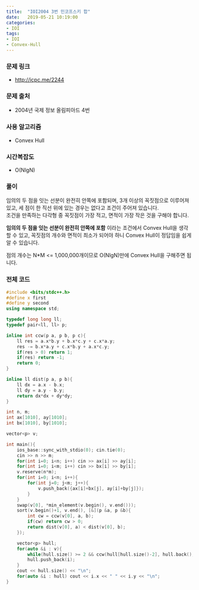 ```yaml
---
title:  "IOI2004 3번 민코프스키 합"
date:   2019-05-21 10:19:00
categories:
- IOI
tags:
- IOI
- Convex-Hull
---
```


### 문제 링크
* http://icpc.me/2244

### 문제 출처
* 2004년 국제 정보 올림피아드 4번

### 사용 알고리즘
* Convex Hull

### 시간복잡도
* O(NlgN)

### 풀이
임의의 두 점을 잇는 선분이 완전히 안쪽에 포함되며, 3개 이상의 꼭짓점으로 이루어져 있고, 세 점이 한 직선 위에 있는 경우는 없다고 조건이 주어져 있습니다.<Br>
조건을 만족하는 다각형 중 꼭짓점이 가장 적고, 면적이 가장 작은 것을 구해야 합니다.

**임의의 두 점을 잇는 선분이 완전히 안쪽에 포함** 이라는 조건에서 Convex Hull을 생각할 수 있고, 꼭짓점의 개수와 면적이 최소가 되어야 하니 Convex Hull이 정답임을 쉽게 알 수 있습니다.

점의 개수는 N*M &lt;= 1,000,000개이므로 O(NlgN)만에 Convex Hull을 구해주면 됩니다.

### 전체 코드
```cpp
#include <bits/stdc++.h>
#define x first
#define y second
using namespace std;

typedef long long ll;
typedef pair<ll, ll> p;

inline int ccw(p a, p b, p c){
	ll res = a.x*b.y + b.x*c.y + c.x*a.y;
	res -= b.x*a.y + c.x*b.y + a.x*c.y;
	if(res > 0) return 1;
	if(res) return -1;
	return 0;
}

inline ll dist(p a, p b){
	ll dx = a.x - b.x;
	ll dy = a.y - b.y;
	return dx*dx + dy*dy;
}

int n, m;
int ax[1010], ay[1010];
int bx[1010], by[1010];

vector<p> v;

int main(){
	ios_base::sync_with_stdio(0); cin.tie(0);
	cin >> n >> m;
	for(int i=0; i<n; i++) cin >> ax[i] >> ay[i];
	for(int i=0; i<m; i++) cin >> bx[i] >> by[i];
	v.reserve(n*m);
	for(int i=0; i<n; i++){
		for(int j=0; j<m; j++){
			v.push_back({ax[i]+bx[j], ay[i]+by[j]});
		}
	}
	swap(v[0], *min_element(v.begin(), v.end()));
	sort(v.begin()+1, v.end(), [&](p &a, p &b){
		int cw = ccw(v[0], a, b);
		if(cw) return cw > 0;
		return dist(v[0], a) < dist(v[0], b);
	});

	vector<p> hull;
	for(auto &i : v){
		while(hull.size() >= 2 && ccw(hull[hull.size()-2], hull.back(), i) <= 0) hull.pop_back();
		hull.push_back(i);
	}
	cout << hull.size() << "\n";
	for(auto &i : hull) cout << i.x << " " << i.y << "\n";
}
```
